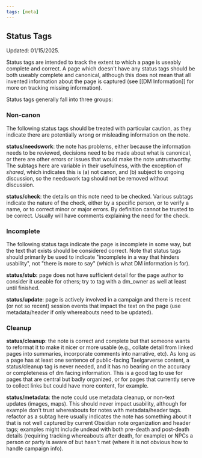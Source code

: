 ```yaml
---
tags: [meta]
---
```


## Status Tags

Updated: 01/15/2025.

Status tags are intended to track the extent to which a page is useably complete and correct. A page which doesn't have any status tags should be both useably complete and canonical, although this does not mean that all invented information about the page is captured (see [[DM Information]] for more on tracking missing information).

Status tags generally fall into three groups:
### Non-canon

The following status tags should be treated with particular caution, as they indicate there are potentially wrong or misleading information on the note. 

**status/needswork**: the note has problems, either because the information needs to be reviewed, decisions need to be made about what is canonical, or there are other errors or issues that would make the note untrustworthy. The subtags here are variable in their usefulness, with the exception of _shared_, which indicates this is (a) not canon, and (b) subject to ongoing discussion, so the needswork tag should not be removed without discussion.

**status/check**: the details on this note need to be checked. Various subtags indicate the nature of the check, either by a specific person, or to verify a name, or to correct minor or major errors. By definition cannot be trusted to be correct. Usually will have comments explaining the need for the check. 

### Incomplete

The following status tags indicate the page is incomplete in some way, but the text that exists should be considered correct. Note that status tags should primarily be used to indicate "incomplete in a way that hinders usability", not "there is more to say" (which is what DM information is for). 

**status/stub:** page does not have sufficient detail for the page author to consider it useable for others; try to tag with a dm_owner as well at least until finished. 

**status/update**: page is actively involved in a campaign and there is recent (or not so recent) session events that impact the text on the page (use metadata/header if only whereabouts need to be updated).

### Cleanup

**status/cleanup**: the note is correct and complete but that someone wants to reformat it to make it nicer or more usable (e.g., collate detail from linked pages into summaries, incorporate comments into narrative, etc). As long as a page has at least one sentence of public-facing Taelgarverse content, a status/cleanup tag is never needed, and it has no bearing on the accuracy or completeness of dm facing information. This is a good tag to use for pages that are central but badly organized, or for pages that currently serve to collect links but could have more content, for example. 

**status/metadata**: the note could use metadata cleanup, or non-text updates (images, maps). This should never impact usability, although for example don't trust whereabouts for notes with metadata/header tags. refactor as a subtag here usually indicates the note has something about it that is not well captured by current Obsidian note organization and header tags; examples might include undead with both pre-death and post-death details (requiring tracking whereabouts after death, for example) or NPCs a person or party is aware of but hasn't met (where it is not obvious how to handle campaign info). 